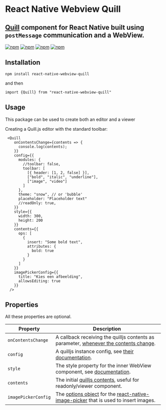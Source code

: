 # React Native Webview Quill
## [Quill](https://quilljs.com) component for React Native built using `postMessage` communication and a WebView.

[![npm](https://img.shields.io/npm/v/react-native-webview-quill.svg)](https://www.npmjs.com/package/react-native-webview-quill)
[![npm](https://img.shields.io/npm/dm/react-native-webview-quill.svg)](https://www.npmjs.com/package/react-native-webview-quill)
[![npm](https://img.shields.io/npm/dt/react-native-webview-quill.svg)](https://www.npmjs.com/package/react-native-webview-quill)
[![npm](https://img.shields.io/npm/l/react-native-webview-quill.svg)](https://github.com/react-native-component/react-native-webview-quill/blob/master/LICENSE)

## Installation
~~~
npm install react-native-webview-quill
~~~
and then
~~~
import {Quill} from "react-native-webview-quill"
~~~

## Usage
This package can be used to create both an editor and a viewer

Creating a Quill.js editor with the standard toolbar:
~~~~
 <Quill
    onContentsChange={contents => {
      console.log(contents);
    }}
    config={{
      modules: {
        //toolbar: false,
        toolbar: [
          [{ header: [1, 2, false] }],
          ["bold", "italic", "underline"],
          ["image", "video"]
        ]
      },
      theme: "snow", // or 'bubble'
      placeholder: "Placeholder text"
      //readOnly: true,
    }}
    style={{
      width: 300,
      height: 200
    }}
    contents={{
      ops: [
        {
          insert: "Some bold text",
          attributes: {
            bold: true
          }
        }
      ]
    }}
    imagePickerConfig={{
      title: "Kies een afbeelding",
      allowsEditing: true
    }}
  />
~~~~

## Properties
All these properties are optional.

| **Property**        | **Description**                                                                                                                                                                                                                                                             |
|---------------------|-------------------------------------------------------------------------------------------------------------------------------------------------------------------------------------------------------------------------------------------------------------------------|
| `onContentsChange`  | A callback receiving the quilljs contents as parameter, [whenever the contents change](https://quilljs.com/docs/api/#text-change).                                                                                                                                      |
| `config`            | A quilljs instance config, see [their documentation](https://quilljs.com/docs/configuration/#options).                                                                                                                                                                  |
| `style`             | The style property for the inner WebView component, see [documentation](https://facebook.github.io/react-native/docs/style.html).                                                                                                                                       |
| `contents`          | The initial [quilljs contents](https://quilljs.com/guides/designing-the-delta-format/), useful for readonly/viewer component.                                                                                                                                           |
| `imagePickerConfig` | The [options object](https://github.com/react-native-community/react-native-image-picker/blob/master/docs/Reference.md#options) for the [react-native-image-picker](https://github.com/react-native-community/react-native-image-picker) that is used to insert images. |
